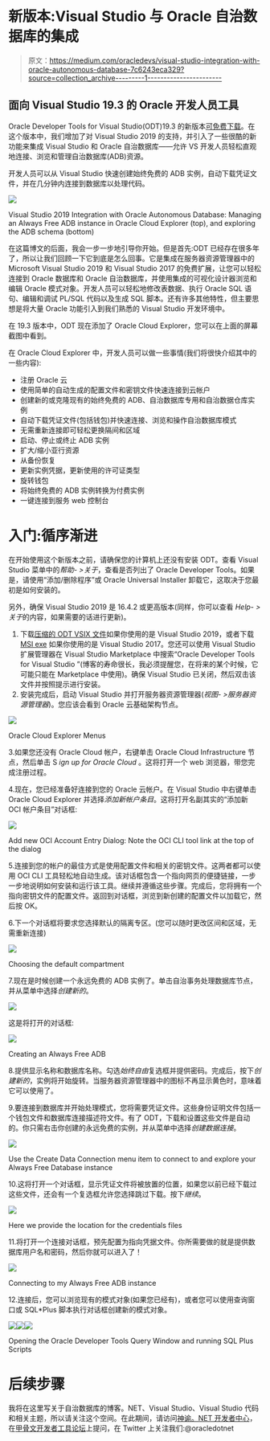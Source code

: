 # 新版本:Visual Studio 与 Oracle 自治数据库的集成

> 原文：<https://medium.com/oracledevs/visual-studio-integration-with-oracle-autonomous-database-7c6243eca329?source=collection_archive---------1----------------------->

## 面向 Visual Studio 19.3 的 Oracle 开发人员工具

Oracle Developer Tools for Visual Studio(ODT)19.3 的新版本[可免费下载](https://www.oracle.com/database/technologies/net-downloads.html)。在这个版本中，我们增加了对 Visual Studio 2019 的支持，并引入了一些很酷的新功能来集成 Visual Studio 和 Oracle 自治数据库——允许 VS 开发人员轻松直观地连接、浏览和管理自治数据库(ADB)资源。

开发人员可以从 Visual Studio 快速创建始终免费的 ADB 实例，自动下载凭证文件，并在几分钟内连接到数据库以处理代码。

![](img/946fc27f820e99d297edfb7834eef3db.png)

Visual Studio 2019 Integration with Oracle Autonomous Database: Managing an Always Free ADB instance in Oracle Cloud Explorer (top), and exploring the ADB schema (bottom)

在这篇博文的后面，我会一步一步地引导你开始。但是首先:ODT 已经存在很多年了，所以让我们回顾一下它到底是怎么回事。它是集成在服务器资源管理器中的 Microsoft Visual Studio 2019 和 Visual Studio 2017 的免费扩展，让您可以轻松连接到 Oracle 数据库和 Oracle 自治数据库，并使用集成的可视化设计器浏览和编辑 Oracle 模式对象。开发人员可以轻松地修改表数据、执行 Oracle SQL 语句、编辑和调试 PL/SQL 代码以及生成 SQL 脚本。还有许多其他特性，但主要思想是将大量 Oracle 功能引入到我们熟悉的 Visual Studio 开发环境中。

在 19.3 版本中，ODT 现在添加了 Oracle Cloud Explorer，您可以在上面的屏幕截图中看到。

在 Oracle Cloud Explorer 中，开发人员可以做一些事情(我们将很快介绍其中的一些内容):

*   注册 Oracle 云
*   使用简单的自动生成的配置文件和密钥文件快速连接到云帐户
*   创建新的或克隆现有的始终免费的 ADB、自治数据库专用和自治数据仓库实例
*   自动下载凭证文件(包括钱包)并快速连接、浏览和操作自治数据库模式
*   无需重新连接即可轻松更换隔间和区域
*   启动、停止或终止 ADB 实例
*   扩大/缩小亚行资源
*   从备份恢复
*   更新实例凭据，更新使用的许可证类型
*   旋转钱包
*   将始终免费的 ADB 实例转换为付费实例
*   一键连接到服务 web 控制台

# 入门:循序渐进

在开始使用这个新版本之前，请确保您的计算机上还没有安装 ODT。查看 Visual Studio 菜单中的*帮助- >关于*，查看是否列出了 Oracle Developer Tools。如果是，请使用“添加/删除程序”或 Oracle Universal Installer 卸载它，这取决于您最初是如何安装的。

另外，确保 Visual Studio 2019 是 16.4.2 或更高版本(同样，你可以查看 *Help- >关于*的内容，如果需要的话进行更新)。

1.  下载[压缩的 ODT VSIX 文件](https://www.oracle.com/database/technologies/dotnet-odtvsix-vs2019-downloads.html)如果你使用的是 Visual Studio 2019，或者下载 [MSI exe](https://www.oracle.com/database/technologies/dotnet-odacmsi-vs2017-downloads.html) 如果你使用的是 Visual Studio 2017。您还可以使用 Visual Studio 扩展管理器在 Visual Studio Marketplace 中搜索“Oracle Developer Tools for Visual Studio ”(博客的寿命很长，我必须提醒您，在将来的某个时候，它可能只能在 Marketplace 中使用)。确保 Visual Studio 已关闭，然后双击该文件并按照提示进行安装。
2.  安装完成后，启动 Visual Studio 并打开服务器资源管理器(*视图- >服务器资源管理器*)。您应该会看到 Oracle 云基础架构节点。

![](img/1f6ff7796fa4cbb43b3988c07f5efde8.png)

Oracle Cloud Explorer Menus

3.如果您还没有 Oracle Cloud 帐户，右键单击 Oracle Cloud Infrastructure 节点，然后单击 S *ign up for Oracle Cloud* 。这将打开一个 web 浏览器，带您完成注册过程。

4.现在，您已经准备好连接到您的 Oracle 云帐户。在 Visual Studio 中右键单击 Oracle Cloud Explorer 并选择*添加新帐户条目*。这将打开名副其实的“添加新 OCI 帐户条目”对话框:

![](img/59eb71137f1a15bdd0c326cbbea7759e.png)

Add new OCI Account Entry Dialog: Note the OCI CLI tool link at the top of the dialog

5.连接到您的帐户的最佳方式是使用配置文件和相关的密钥文件。这两者都可以使用 OCI CLI 工具轻松地自动生成。该对话框包含一个指向网页的便捷链接，一步一步地说明如何安装和运行该工具。继续并遵循这些步骤。完成后，您将拥有一个指向密钥文件的配置文件。返回到对话框，浏览到新创建的配置文件以加载它，然后按 OK。

6.下一个对话框将要求您选择默认的隔离专区。(您可以随时更改区间和区域，无需重新连接)

![](img/56b557b31a2d74664eada5e109c3b8a7.png)

Choosing the default compartment

7.现在是时候创建一个永远免费的 ADB 实例了。单击自治事务处理数据库节点，并从菜单中选择*创建新的*。

![](img/15290e48681f03ea219e88e6b3ad809c.png)

这是将打开的对话框:

![](img/8b76c658fe91db4cdaf6fd225f8c634b.png)

Creating an Always Free ADB

8.提供显示名称和数据库名称。勾选*始终自由*复选框并提供密码。完成后，按下*创建新的*，实例将开始旋转。当服务器资源管理器中的图标不再显示黄色时，意味着它可以使用了。

9.要连接到数据库并开始处理模式，您将需要凭证文件。这些身份证明文件包括一个钱包文件和数据库连接描述符文件。有了 ODT，下载和设置这些文件是自动的。你只需右击你创建的永远免费的实例，并从菜单中选择*创建数据连接*。

![](img/18cb1221f256f2a0b00ef619a8ea7af9.png)

Use the Create Data Connection menu item to connect to and explore your Always Free Database instance

10.这将打开一个对话框，显示凭证文件将被放置的位置，如果您以前已经下载过这些文件，还会有一个复选框允许您选择跳过下载。按下*继续*。

![](img/4555e931c22ac0d2ce8f8815dcc9e006.png)

Here we provide the location for the credentials files

11.将打开一个连接对话框，预先配置为指向凭据文件。你所需要做的就是提供数据库用户名和密码，然后你就可以进入了！

![](img/63ddf3192188501a53e70d6dc2c09e04.png)

Connecting to my Always Free ADB instance

12.连接后，您可以浏览现有的模式对象(如果您已经有)，或者您可以使用查询窗口或 SQL*Plus 脚本执行对话框创建新的模式对象。

![](img/1bfa384a1c1fbc1ee58a686b70081e1a.png)![](img/f609e301aa10e49d3e2ca174b99564a1.png)![](img/10bd58adc38066dc11b2b4f0939a0ca8.png)

Opening the Oracle Developer Tools Query Window and running SQL Plus Scripts

# 后续步骤

我将在这里写关于自治数据库的博客。NET、Visual Studio、Visual Studio 代码和相关主题，所以请关注这个空间。在此期间，请访问[神谕。NET 开发者中心](https://www.oracle.com/database/technologies/appdev/dotnet.html)，在[甲骨文开发者工具论坛](https://community.oracle.com/community/groundbreakers/database/developer-tools/windows_and_.net/oracle_developer_tools_for_visual_studio)上提问，在 Twitter 上关注我们:@oracledotnet